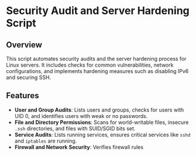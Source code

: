 # Security Audit and Server Hardening Script

## Overview
This script automates security audits and the server hardening process for Linux servers. It includes checks for common vulnerabilities, network configurations, and implements hardening measures such as disabling IPv6 and securing SSH.

## Features
- **User and Group Audits**: Lists users and groups, checks for users with UID 0, and identifies users with weak or no passwords.
- **File and Directory Permissions**: Scans for world-writable files, insecure `.ssh` directories, and files with SUID/SGID bits set.
- **Service Audits**: Lists running services, ensures critical services like `sshd` and `iptables` are running.
- **Firewall and Network Security**: Verifies firewall rules
